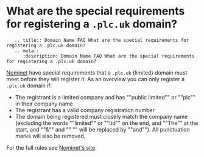 # What are the special requirements for registering a `.plc.uk` domain?

```eval_rst
   .. title:: Domain Name FAQ What are the special requirements for registering a .plc.uk domain?
   .. meta::
      :description: Domain Name FAQ What are the special requirements for registering a .plc.uk domain?
```

[Nominet](/domains/domains/faqs/who-are-nominet) have special requirements that a `.plc.uk` (limited) domain must meet before they will register it. As an overview you can only register a `.plc.uk` domain if:

* The registrant is a limited company and has ""public limited"" or ""plc"" in their company name
* The registrant has a valid company registration number
* The domain being registered must closely match the company name (excluding the words ""limited"" or ""ltd"" on the end, and ""The"" at the start, and ""&"" and "" "" will be replaced by ""and""). All punctuation marks will also be removed.


For the full rules see [Nominet's site](http://www.nominet.org.uk/uk-domain-names/registering-uk-domain/choosing-domain-name/rules).

